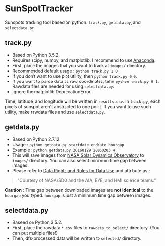 # SunSpotTracker

Sunspots tracking tool based on python. `track.py`, `getdata.py`, and `selectdata.py`.

## track.py

+ Based on Python 3.5.2.
+ Requires scipy, numpy, and matplotlib. I recommend to use [Anaconda](https://www.continuum.io/downloads).
+ First, place the images that you want to track at `images/` directory.
+ Recommended default usage : `python track.py 1 0`
+ If you don't want to use plot utility, then `python track.py 0 0`.
+ If you want to parse data as raw coordinates, tehn `python track.py 0 1`. Rawdata files are needed for using `selectdata.py`.
+ Ignore the matplotlib DeprecationError.

Time, latitude, and longitude will be written in `results.csv`.
In `track.py`, each pixels of sunspot aren't abstracted to one point. If you want to use such utility, make rawdata files and use `selectdata.py`.



## getdata.py

+ Based on Python 2.7.12.
+ Usage : `python getdata.py startdate enddate hourgap`
+ Example : `python getdata.py 20160129 20160203 4`
+ This will save images from [NASA Solar Dynamics Observatory](http://sdo.gsfc.nasa.gov) to `images/` directory. You can also select minimum time gap between images.
+ Please refer to [Data Rights and Rules for Data Use](http://sdo.gsfc.nasa.gov/data/rules.php) and attribute as :

> "Courtesy of NASA/SDO and the AIA, EVE, and HMI science teams."

**Caution** : Time gap between downloaded images are **not identical** to the `hourgap` you typed. `hourgap` is just a minimum time gap between images.

## selectdata.py

+ Baseed on Python 3.5.2.
+ First, place the rawdata `*.csv` files to `rawdata_to_select/` directory. (You can put multiple files!)
+ Then, dfs-processed data will be written to `selected/` directory.



